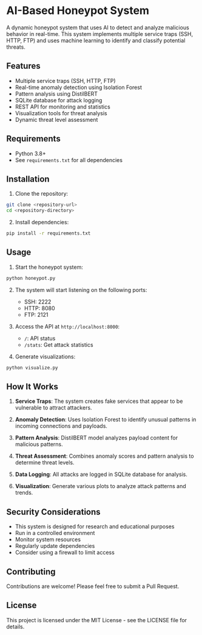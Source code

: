 # AI-Based Honeypot System

A dynamic honeypot system that uses AI to detect and analyze malicious behavior in real-time. This system implements multiple service traps (SSH, HTTP, FTP) and uses machine learning to identify and classify potential threats.

## Features

- Multiple service traps (SSH, HTTP, FTP)
- Real-time anomaly detection using Isolation Forest
- Pattern analysis using DistilBERT
- SQLite database for attack logging
- REST API for monitoring and statistics
- Visualization tools for threat analysis
- Dynamic threat level assessment

## Requirements

- Python 3.8+
- See `requirements.txt` for all dependencies

## Installation

1. Clone the repository:
```bash
git clone <repository-url>
cd <repository-directory>
```

2. Install dependencies:
```bash
pip install -r requirements.txt
```

## Usage

1. Start the honeypot system:
```bash
python honeypot.py
```

2. The system will start listening on the following ports:
   - SSH: 2222
   - HTTP: 8080
   - FTP: 2121

3. Access the API at `http://localhost:8000`:
   - `/`: API status
   - `/stats`: Get attack statistics

4. Generate visualizations:
```bash
python visualize.py
```

## How It Works

1. **Service Traps**: The system creates fake services that appear to be vulnerable to attract attackers.

2. **Anomaly Detection**: Uses Isolation Forest to identify unusual patterns in incoming connections and payloads.

3. **Pattern Analysis**: DistilBERT model analyzes payload content for malicious patterns.

4. **Threat Assessment**: Combines anomaly scores and pattern analysis to determine threat levels.

5. **Data Logging**: All attacks are logged in SQLite database for analysis.

6. **Visualization**: Generate various plots to analyze attack patterns and trends.

## Security Considerations

- This system is designed for research and educational purposes
- Run in a controlled environment
- Monitor system resources
- Regularly update dependencies
- Consider using a firewall to limit access

## Contributing

Contributions are welcome! Please feel free to submit a Pull Request.

## License

This project is licensed under the MIT License - see the LICENSE file for details. 
